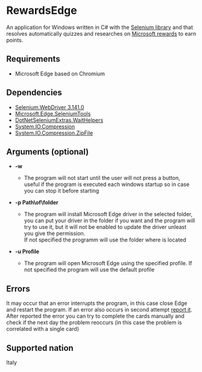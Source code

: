 # RewardsEdge
An application for Windows written in C# with the [Selenium library](https://www.selenium.dev/) and that resolves automatically quizzes and researches on [Microsoft rewards](https://account.microsoft.com/rewards/) to earn points.  


## Requirements
  - Microsoft Edge based on Chromium

## Dependencies
  - [Selenium.WebDriver 3.141.0](https://www.nuget.org/packages/Selenium.WebDriver/3.141.0?_src=template)
  - [Microsoft.Edge.SeleniumTools](https://www.nuget.org/packages/Microsoft.Edge.SeleniumTools/3.141.2?_src=template)
  - [DotNetSeleniumExtras.WaitHelpers](https://www.nuget.org/packages/DotNetSeleniumExtras.WaitHelpers/3.11.0?_src=template)
  - [System.IO.Compression](https://www.nuget.org/packages/System.IO.Compression/4.3.0?_src=template)
  - [System.IO.Compression.ZipFile](https://www.nuget.org/packages/System.IO.Compression.ZipFile/4.3.0?_src=template)

## Arguments (optional)

  - **-w**
    - The program will not start until the user will not press a button, useful if the program is executed each windows startup so in case you can stop it before starting
    

  - **-p Path\of\folder**
    - The program will install Microsoft Edge driver in the selected folder, you can put your driver in the folder if you want and the program will try to use it, but it will not be enabled to update the driver unleast you give the permission.  
    If not specified the programm will use the folder where is located


- **-u Profile**
    - The program will open Microsoft Edge using the specified profile. If not specified the program will use the default profile
    
## Errors
It may occur that an error interrupts the program, in this case close Edge and restart the program. If an error also occurs in second attempt [report it](https://github.com/Metgraph/RewardsEdge/issues).
After reported the error you can try to complete the cards manually and check if the next day the problem reoccurs (in this case the problem is correlated with a single card)

## Supported nation
Italy

